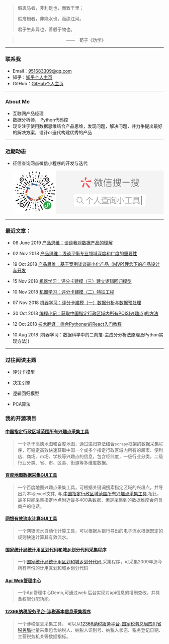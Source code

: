 


> 假舆马者，非利足也，而致千里；
> 
> 假舟楫者，非能水也，而绝江河。
> 
> 君子生非异也，善假于物也。

> 　　　　　　　　　　　——　荀子《劝学》

----------



### 联系我

- Email：951683309@qq.com 
- 知乎：[知乎个人主页](https://www.zhihu.com/people/yywh/activities)
- GitHub：[GitHub个人主页](https://github.com/xugongli)

---


### About Me

* 互联网产品经理
* 数据分析师， Python代码控
* 现专注于使用数据思维结合产品思维，发现问题，解决问题，并力争提出最好的解决方案，设计or迭代构建优秀的产品 

----------

### 近期动态
* 征信查询网点微信小程序的开发与迭代

  ![wx_minitool](/img/my_product/wx_minitool.png)


----------


### 最近文章：

- 06 June 2019 [产品思维：谈谈我对数据产品的理解](<http://xugongli.club/2019/06/05/talk_about_data_products/>)

- 02 Nov 2018 [产品思维：浅谈平衡专业领域深度和广度的重要性](https://xugongli.github.io/2018/11/02/balance_profession_fields/)
- 19 Oct 2018 [产品思维：基于案例谈谈最小化产品（MVP)理念下的产品设计与开发](https://xugongli.github.io/2018/10/18/use_easy_example_show_pm_flow/)	
- 15 Nov 2018 [机器学习：评分卡建模（三）建立逻辑回归模型](https://xugongli.github.io/2018/11/15/scordcard_logisticRegression/)
- 10 Nov 2018 [机器学习：评分卡建模（二）特征工程](https://xugongli.github.io/2018/11/10/scorecard_feature_engineering/)
- 07 Nov 2018 [机器学习：评分卡建模（一）数据分析与数据预处理](https://xugongli.github.io/2018/11/06/scordcard_data_preprocessing/)
- 30 Oct 2018 [编程小记：获取中国指定行政区域内所有POIS(兴趣点)的方法](https://xugongli.github.io/2018/10/30/get-specific-area-pois/)
- 12 Oct 2018 [技术翻译：适合Pythoner的React入门教程](https://xugongli.github.io/2018/10/11/react-for-python-developers/)
- 10 Aug 2018 [机器学习：数据科学中的二向箔-主成分分析法原理及Python实现方法](

----------

### 过往阅读主题

* 评分卡模型

* 决策引擎

* 逻辑回归模型
* PCA算法

### 我的开源项目

#### [中国指定行政区域范围所有兴趣点采集工具](https://github.com/xugongli/china_region_pois_spider) 


> 
> 一个基于高德地图和百度地图，通过递归算法结合`scrapy`框架的数据采集程序，可稳定高效快速获取中国一个或多个指定行政区域内所有的超市、便利店、商场、市场、学校等兴趣点的信息，包含经纬度，一级行业分类，二级行业分类、省、市、区县、街道等多维度数据。

####  [百度地图数据采集GUI工具](https://github.com/xugongli/PyQt5-BaiduMapCrawler/blob/master/README.md)

> 一个百度地图兴趣点采集工具，可根据关键词搜索指定区域的兴趣点，并导出为本地excel文件, 与[ 中国指定行政区域范围所有兴趣点采集工具 ](https://github.com/xugongli/china_region_pois_spider) 相比，最多只能采集指定地点附近最多400条数据，但是采集到的数据维度会包含商户的电话。

#### [网银有效流水计算GUI工具](https://github.com/xugongli/pyqt5-BankCardValidAmountCount/blob/master/README.md)

> 一个网银流水自动化计算工具，可以根据从银行导出的电子流水根据既定的规则快速计算其有效流水。

#### [国家统计局统计用区划代码和城乡划分代码采集程序](https://github.com/xugongli/www.stats.gov.cn_spider/blob/master/README.md)

> 一个[国家统计局统计用区划和城乡划分代码 ](http://www.stats.gov.cn/tjsj/tjbz/tjyqhdmhcxhfdm/)采集程序，可采集2009年迄今所有年份的计用区划和城乡划分代码

#### [Api Web管理中心](https://github.com/xugongli/api_manager/blob/master/README.md)

> 一个Api管理中心Demo,可通过web 后台实现对api信息的增删查改，并具备权限分配功能。

#### [12366纳税服务平台-涉税基本信息采集程序](https://github.com/xugongli/tax.gov.cn_spider/blob/master/README.md)

> 
>一个涉税信息采集工具， 可以从[12366纳税服务平台-国家税务总局四川省税务局](https://12366.sc-n-tax.gov.cn/jsp/sst/menu/index.html?jbxx)批量采集包含纳税人、纳税人识别号、纳税人状态、税务登记日期、主营税务机关等数据指标。 
